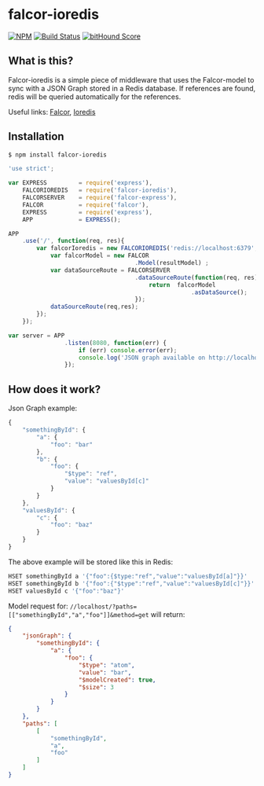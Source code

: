# falcor-ioredis 

[![NPM](https://img.shields.io/npm/v/falcor-ioredis.svg)](https://www.npmjs.com/package/falcor-ioredis)
[![Build Status](https://travis-ci.org/kubrickology/falcor-ioredis.svg)](https://travis-ci.org/kubrickology/falcor-ioredis)
[![bitHound Score](https://www.bithound.io/github/kubrickology/falcor-ioredis/badges/score.svg)](https://www.bithound.io/github/kubrickology/falcor-ioredis)

## What is this?
Falcor-ioredis is a simple piece of middleware that uses the Falcor-model to sync with a JSON Graph stored in a Redis database. If references are found, redis will be queried automatically for the references.

Useful links: [Falcor](http://netflix.github.io/falcor), [Ioredis](https://github.com/luin/ioredis)


## Installation

```bash
$ npm install falcor-ioredis
```

```js
'use strict';

var EXPRESS         = require('express'),
    FALCORIOREDIS   = require('falcor-ioredis'),
    FALCORSERVER    = require('falcor-express'),
    FALCOR          = require('falcor'),
    EXPRESS         = require('express'),
    APP             = EXPRESS();

APP
    .use('/', function(req, res){
        var falcorIoredis = new FALCORIOREDIS('redis://localhost:6379', req, function(resultModel){
            var falcorModel = new FALCOR
                                    .Model(resultModel) ;
            var dataSourceRoute = FALCORSERVER
                                    .dataSourceRoute(function(req, res) {
                                        return  falcorModel
                                                    .asDataSource();
                                    });
            dataSourceRoute(req,res);
        });
    });

var server = APP
                .listen(8080, function(err) {
                    if (err) console.error(err);
                    console.log('JSON graph available on http://localhost:8080');
                });
```

## How does it work?
Json Graph example:
```js
{
    "somethingById": {
        "a": {
            "foo": "bar"
        },
        "b": {
            "foo": {
                "$type": "ref",
                "value": "valuesById[c]"
            }
        }
    },
    "valuesById": {
        "c": {
            "foo": "baz"
        }
    }
}
```

The above example will be stored like this in Redis:
```bash
HSET somethingById a '{"foo":{$type:"ref","value":"valuesById[a]"}}'
HSET somethingById b '{"foo":{"$type":"ref","value":"valuesById[c]"}}'
HSET valuesById c '{"foo":"baz"}'
```

Model request for: `//localhost/?paths=[["somethingById","a","foo"]]&method=get` will return:
```json
{
    "jsonGraph": {
        "somethingById": {
            "a": {
                "foo": {
                    "$type": "atom",
                    "value": "bar",
                    "$modelCreated": true,
                    "$size": 3
                }
            }
        }
    },
    "paths": [
        [
            "somethingById",
            "a",
            "foo"
        ]
    ]
}
```
